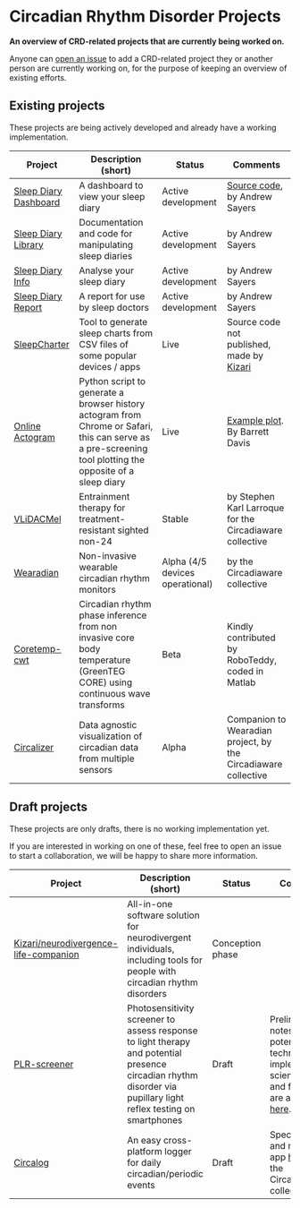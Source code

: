 # Circadian Rhythm Disorder Projects
**An overview of CRD-related projects that are currently being worked on.**

Anyone can [open an issue](https://github.com/Circadiaware/crd-projects/issues/new/choose) to add a CRD-related project they or another person are currently working on, for the purpose of keeping an overview of existing efforts.  

## Existing projects

These projects are being actively developed and already have a working implementation.

| Project      | Description (short)                                    | Status       | Comments |
|--------------|--------------------------------------------------------|--------------|----------|
| [Sleep Diary Dashboard](https://sleepdiary.github.io/dashboard) | A dashboard to view your sleep diary | Active development | [Source code](https://github.com/sleepdiary/dashboard), by Andrew Sayers |
| [Sleep Diary Library](https://github.com/sleepdiary/library) | Documentation and code for manipulating sleep diaries | Active development | by Andrew Sayers |
| [Sleep Diary Info](https://github.com/sleepdiary/info) | Analyse your sleep diary | Active development | by Andrew Sayers |
| [Sleep Diary Report](https://github.com/sleepdiary/report) | A report for use by sleep doctors | Active development | by Andrew Sayers |
| [SleepCharter](https://sleepcharter.z13.web.core.windows.net/) | Tool to generate sleep charts from CSV files of some popular devices / apps | Live | Source code not published, made by [Kizari](https://github.com/Kizari) |
| [Online Actogram](https://github.com/barrettfdavis/online_actogram) | Python script to generate a browser history actogram from Chrome or Safari, this can serve as a pre-screening tool plotting the opposite of a sleep diary | Live | [Example plot](https://www.reddit.com/r/N24/comments/hxve2w/dont_delete_your_browser_history/). By Barrett Davis |
| [VLiDACMel](https://github.com/Circadiaware/VLiDACMel-entrainment-therapy-non24) | Entrainment therapy for treatment-resistant sighted non-24 | Stable | by Stephen Karl Larroque for the Circadiaware collective |
| [Wearadian](https://github.com/Circadiaware/wearadian) | Non-invasive wearable circadian rhythm monitors | Alpha (4/5 devices operational) | by the Circadiaware collective |
| [Coretemp-cwt](https://github.com/Circadiaware/coretemp-cwt) | Circadian rhythm phase inference from non invasive core body temperature (GreenTEG CORE) using continuous wave transforms | Beta | Kindly contributed by RoboTeddy, coded in Matlab |
| [Circalizer](https://github.com/Circadiaware/circalizer) | Data agnostic visualization of circadian data from multiple sensors | Alpha | Companion to Wearadian project, by the Circadiaware collective |

## Draft projects

These projects are only drafts, there is no working implementation yet.

If you are interested in working on one of these, feel free to open an issue to start a collaboration, we will be happy to share more information.

| Project      | Description (short)                                    | Status       | Comments |
|--------------|--------------------------------------------------------|--------------|----------|
| [Kizari/neurodivergence-life-companion](https://github.com/Kizari/neurodivergence-life-companion) | All-in-one software solution for neurodivergent individuals, including tools for people with circadian rhythm disorders | Conception phase | |
| [PLR-screener](https://github.com/Circadiaware/crd-projects/blob/main/drafts/plr-screener.md) | Photosensitivity screener to assess response to light therapy and potential presence circadian rhythm disorder via pupillary light reflex testing on smartphones | Draft | Preliminary notes on potential technical implementation, scientific basis and feasability are available [here](https://github.com/Circadiaware/crd-projects/blob/main/drafts/plr-screener.md).|
| [Circalog](https://github.com/Circadiaware/circalog) | An easy cross-platform logger for daily circadian/periodic events | Draft | Specifications and mock-up app [here](https://github.com/Circadiaware/circalog). By the Circadiaware collective. |
